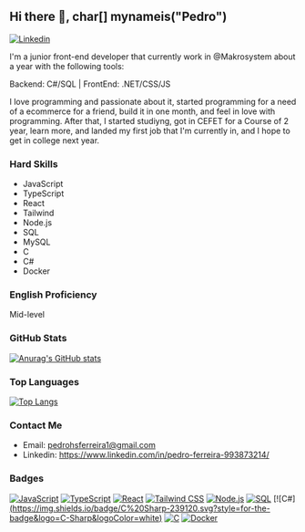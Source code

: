 ## Hi there 👋, char[] mynameis("Pedro")

[![Linkedin](https://img.shields.io/badge/LinkedIn-0A66C2.svg?style=for-the-badge&logo=LinkedIn&logoColor=white)](https://www.linkedin.com/in/pedro-ferreira-993873214/)

I'm a junior front-end developer that currently work in @Makrosystem about a year with the following tools: 

Backend: C#/SQL | FrontEnd: .NET/CSS/JS

I love programming and passionate about it, started programming for a need of a ecommerce for a friend, build it in one month, and feel in love with programming. After that, I started studiyng, got in CEFET for a Course of 2 year, learn more, and landed my first job that I'm currently in, and I hope to get in college next year.


### Hard Skills
- JavaScript
- TypeScript
- React
- Tailwind
- Node.js
- SQL
- MySQL
- C
- C#
- Docker

### English Proficiency
Mid-level

### GitHub Stats
[![Anurag's GitHub stats](https://github-readme-stats.vercel.app/api?username=pedroferreira37&show_icons=true&theme=dracula)](https://github.com/anuraghazra/github-readme-stats)

### Top Languages
[![Top Langs](https://github-readme-stats.vercel.app/api/top-langs/?username=pedroferreira37&layout=compact&theme=dracula)](https://github.com/anuraghazra/github-readme-stats)

### Contact Me
- Email: pedrohsferreira1@gmail.com
- Linkedin: https://www.linkedin.com/in/pedro-ferreira-993873214/

### Badges
[![JavaScript](https://img.shields.io/badge/JavaScript-F7DF1E.svg?style=for-the-badge&logo=JavaScript&logoColor=black)](https://github.com/pedroferreira37)
[![TypeScript](https://img.shields.io/badge/TypeScript-3178C6.svg?style=for-the-badge&logo=TypeScript&logoColor=white)](https://github.com/pedroferreira37)
[![React]([https://img.shields.io/badge/-React-61DAFB?style=flat&logo=react&logoColor=black)](https://github.com/yourusername](https://img.shields.io/badge/React-61DAFB.svg?style=for-the-badge&logo=React&logoColor=black))
[![Tailwind CSS](https://img.shields.io/badge/Tailwind%20CSS-06B6D4.svg?style=for-the-badge&logo=Tailwind-CSS&logoColor=white)](https://github.com/pedroferreira37)
[![Node.js](https://img.shields.io/badge/Node.js-339933.svg?style=for-the-badge&logo=nodedotjs&logoColor=white)](https://github.com/pedroferreira37)
[![SQL](https://img.shields.io/badge/-SQL-4479A1?style=flat&logo=postgresql&logoColor=white)](https://github.com/pedroferreira37)
[![C#][(https://img.shields.io/badge/C%20Sharp-239120.svg?style=for-the-badge&logo=C-Sharp&logoColor=white)](https://github.com/pedroferreira37)
[![C](https://img.shields.io/badge/C-A8B9CC.svg?style=for-the-badge&logo=C&logoColor=black)](https://github.com/pedroferreira37)
[![Docker](https://img.shields.io/badge/Docker-2496ED.svg?style=for-the-badge&logo=Docker&logoColor=white)](https://github.com/pedroferreira37)


